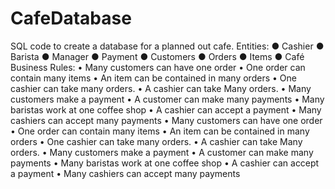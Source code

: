 # CafeDatabase
SQL code to create a database for a planned out cafe.
Entities:
● Cashier
● Barista
● Manager
● Payment
● Customers
● Orders
● Items
● Café
Business Rules:
•	Many customers can have one order
•	One order can contain many items
•	An item can be contained in many orders
•	One cashier can take many orders.
•	A cashier can take Many orders.
•	Many customers make a payment
•	A customer can make many payments
•	Many baristas work at one coffee shop
•	A cashier can accept a payment
•	Many cashiers can accept many payments
•	Many customers can have one order
•	One order can contain many items
•	An item can be contained in many orders
•	One cashier can take many orders.
•	A cashier can take Many orders.
•	Many customers make a payment
•	A customer can make many payments
•	Many baristas work at one coffee shop
•	A cashier can accept a payment
•	Many cashiers can accept many payments
